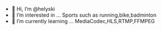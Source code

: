 - 👋 Hi, I’m @helyski
- 👀 I’m interested in ... Sports such as running,bike,badminton
- 🌱 I’m currently learning ... MediaCodec,HLS,RTMP,FFMPEG

<!---
helyski/helyski is a ✨ special ✨ repository because its `README.md` (this file) appears on your GitHub profile.
You can click the Preview link to take a look at your changes.
--->
